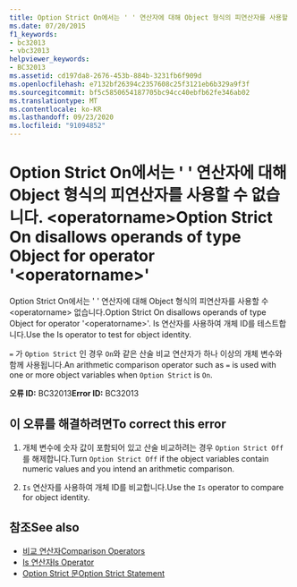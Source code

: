 ```yaml
---
title: Option Strict On에서는 ' ' 연산자에 대해 Object 형식의 피연산자를 사용할 수 없습니다. <operatorname>
ms.date: 07/20/2015
f1_keywords:
- bc32013
- vbc32013
helpviewer_keywords:
- BC32013
ms.assetid: cd197da8-2676-453b-884b-3231fb6f909d
ms.openlocfilehash: e7132bf26394c2357608c25f3121eb6b329a9f3f
ms.sourcegitcommit: bf5c5850654187705bc94cc40ebfb62fe346ab02
ms.translationtype: MT
ms.contentlocale: ko-KR
ms.lasthandoff: 09/23/2020
ms.locfileid: "91094852"
---
```

# <a name="option-strict-on-disallows-operands-of-type-object-for-operator-operatorname"></a><span data-ttu-id="68a99-102">Option Strict On에서는 ' ' 연산자에 대해 Object 형식의 피연산자를 사용할 수 없습니다. \<operatorname></span><span class="sxs-lookup"><span data-stu-id="68a99-102">Option Strict On disallows operands of type Object for operator '\<operatorname>'</span></span>

<span data-ttu-id="68a99-103">Option Strict On에서는 ' ' 연산자에 대해 Object 형식의 피연산자를 사용할 수 \<operatorname> 없습니다.</span><span class="sxs-lookup"><span data-stu-id="68a99-103">Option Strict On disallows operands of type Object for operator '\<operatorname>'.</span></span> <span data-ttu-id="68a99-104">Is 연산자를 사용하여 개체 ID를 테스트합니다.</span><span class="sxs-lookup"><span data-stu-id="68a99-104">Use the Is operator to test for object identity.</span></span>  
  
 <span data-ttu-id="68a99-105">`=` 가 `Option Strict` 인 경우 `On`와 같은 산술 비교 연산자가 하나 이상의 개체 변수와 함께 사용됩니다.</span><span class="sxs-lookup"><span data-stu-id="68a99-105">An arithmetic comparison operator such as `=` is used with one or more object variables when `Option Strict` is `On`.</span></span>  
  
 <span data-ttu-id="68a99-106">**오류 ID:** BC32013</span><span class="sxs-lookup"><span data-stu-id="68a99-106">**Error ID:** BC32013</span></span>  
  
## <a name="to-correct-this-error"></a><span data-ttu-id="68a99-107">이 오류를 해결하려면</span><span class="sxs-lookup"><span data-stu-id="68a99-107">To correct this error</span></span>  
  
1. <span data-ttu-id="68a99-108">개체 변수에 숫자 값이 포함되어 있고 산술 비교하려는 경우 `Option Strict Off` 를 해제합니다.</span><span class="sxs-lookup"><span data-stu-id="68a99-108">Turn `Option Strict Off` if the object variables contain numeric values and you intend an arithmetic comparison.</span></span>  
  
2. <span data-ttu-id="68a99-109">`Is` 연산자를 사용하여 개체 ID를 비교합니다.</span><span class="sxs-lookup"><span data-stu-id="68a99-109">Use the `Is` operator to compare for object identity.</span></span>  
  
## <a name="see-also"></a><span data-ttu-id="68a99-110">참조</span><span class="sxs-lookup"><span data-stu-id="68a99-110">See also</span></span>

- [<span data-ttu-id="68a99-111">비교 연산자</span><span class="sxs-lookup"><span data-stu-id="68a99-111">Comparison Operators</span></span>](../language-reference/operators/comparison-operators.md)
- [<span data-ttu-id="68a99-112">Is 연산자</span><span class="sxs-lookup"><span data-stu-id="68a99-112">Is Operator</span></span>](../language-reference/operators/is-operator.md)
- [<span data-ttu-id="68a99-113">Option Strict 문</span><span class="sxs-lookup"><span data-stu-id="68a99-113">Option Strict Statement</span></span>](../language-reference/statements/option-strict-statement.md)
